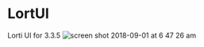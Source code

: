 # LortUI
Lorti UI for 3.3.5
![screen shot 2018-09-01 at 6 47 26 am](https://user-images.githubusercontent.com/22671423/44946547-ffab4b00-adb2-11e8-9557-98faa7c73ef0.png)
